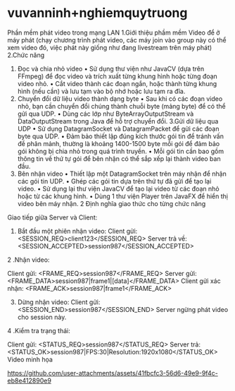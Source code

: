 # vuvanninh+nghiemquytruong
Phần mềm phát video trong mạng LAN 1.Giới thiệu phầm mềm Video để ở máy phát (chạy chương trình phát video, các máy join vào group này có thể xem video đó, việc phát này giống như đang livestream trên máy phát) 2.Chức năng

1. Đọc và chia nhỏ video • Sử dụng thư viện như JavaCV (dựa trên FFmpeg) để đọc video và trích xuất từng khung hình hoặc từng đoạn video nhỏ. • Cắt video thành các đoạn ngắn, hoặc thành từng khung hình (nếu cần) và lưu tạm vào bộ nhớ hoặc lưu tạm ra đĩa.
2. Chuyển đổi dữ liệu video thành dạng byte • Sau khi có các đoạn video nhỏ, bạn cần chuyển đổi chúng thành chuỗi byte (mảng byte) để có thể gửi qua UDP. • Dùng các lớp như ByteArrayOutputStream và DataOutputStream trong Java để hỗ trợ chuyển đổi. 3.Gửi dữ liệu qua UDP • Sử dụng DatagramSocket và DatagramPacket để gửi các đoạn byte qua UDP. • Đảm bảo thiết lập đúng kích thước gói tin để tránh vấn đề phân mảnh, thường là khoảng 1400-1500 byte mỗi gói để đảm bảo gói không bị chia nhỏ trong quá trình truyền. • Mỗi gói tin cần bao gồm thông tin về thứ tự gói để bên nhận có thể sắp xếp lại thành video ban đầu.
3. Bên nhận video • Thiết lập một DatagramSocket trên máy nhận để nhận các gói tin UDP. • Ghép các gói tin dựa trên thứ tự đã gửi để tạo lại video. • Sử dụng lại thư viện JavaCV để tạo lại video từ các đoạn nhỏ hoặc từ các khung hình. • Dùng 1 thư viện Player trên JavaFX để hiển thị video bên máy nhận. 2 Định nghĩa giao thức cho từng chức năng

Giao tiếp giữa Server và Client:

1. Bắt đầu một phiên nhận video:
Client gửi: <SESSION_REQ>client123</SESSION_REQ> Server trả về: <SESSION_ACCEPTED>session987</SESSION_ACCEPTED>

2 .Nhận video:

Client gửi: <FRAME_REQ>session987</FRAME_REQ> Server gửi: <FRAME_DATA>session987|frame1|[data]</FRAME_DATA> Client gửi xác nhận: <FRAME_ACK>session987|frame1</FRAME_ACK>

3. Dừng nhận video:
Client gửi: <SESSION_END>session987</SESSION_END> Server ngừng phát video cho session này.

4 .Kiểm tra trạng thái:

Client gửi: <STATUS_REQ>session987</STATUS_REQ> Server trả: <STATUS_OK>session987|FPS:30|Resolution:1920x1080</STATUS_OK> Video minh họa

https://github.com/user-attachments/assets/41fbcfc3-56d6-49e9-9f4c-eb8e412890e9

